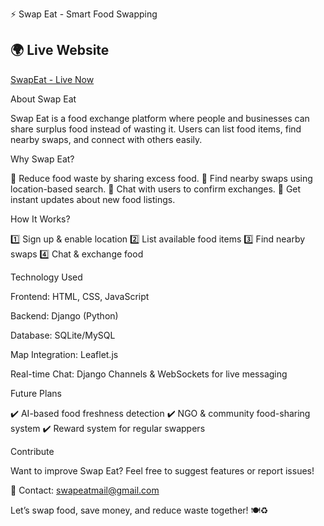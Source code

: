 
⚡ Swap Eat - Smart Food Swapping

## 🌍 Live Website  
[SwapEat - Live Now](https://notable-carlina-piyush105454-4bf50dc7.koyeb.app/)

About Swap Eat

Swap Eat is a food exchange platform where people and businesses can share surplus food instead of wasting it. Users can list food items, find nearby swaps, and connect with others easily.

Why Swap Eat?

🚀 Reduce food waste by sharing excess food.
📍 Find nearby swaps using location-based search.
💬 Chat with users to confirm exchanges.
🔔 Get instant updates about new food listings.

How It Works?

1️⃣ Sign up & enable location
2️⃣ List available food items
3️⃣ Find nearby swaps
4️⃣ Chat & exchange food

Technology Used

Frontend: HTML, CSS, JavaScript

Backend: Django (Python)

Database: SQLite/MySQL 

Map Integration: Leaflet.js

Real-time Chat: Django Channels & WebSockets for live messaging



Future Plans

✔️ AI-based food freshness detection
✔️ NGO & community food-sharing system
✔️ Reward system for regular swappers

Contribute

Want to improve Swap Eat? Feel free to suggest features or report issues!

📩 Contact: swapeatmail@gmail.com

Let’s swap food, save money, and reduce waste together! 🍽️♻️
